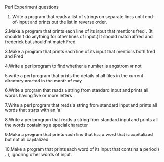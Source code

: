 Perl Experiment questions

1. Write a program that reads a list of strings on separate lines until end-of-input
and prints out the list in reverse order.

2.Make a program that prints each line of its input that mentions fred . (It
shouldn't do anything for other lines of input.) It should match alfred and frederick but should'nt match Fred

3.Make a program that prints each line of its input that mentions both fred and Fred

4.Write a perl program to find whether a number is angstrom or not 

5.write a perl program that prints the details of all files in the current directory created in the month of may

6.Write a program that reads a string from standard input and prints all words having five or more letters

7.Write a perl program that reads a string from standard input and prints all words that starts with an 'a'

8.Write a perl program that reads a string from standard input and prints all the words containing a special character

9.Make a program that prints each line that has a word that is capitalized but not all capitalized

10.Make a program that prints each word of its input that contains a period ( . ), ignoring other words of input.
